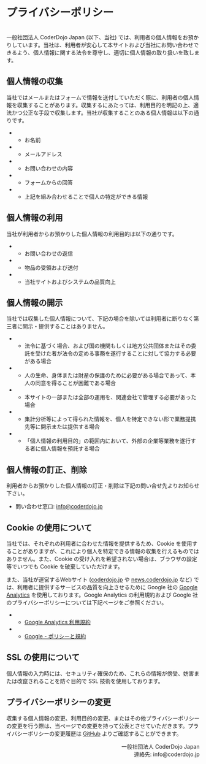 # プライバシーポリシー
<br>
一般社団法人 CoderDojo Japan (以下、当社) では、利用者の個人情報をお預かりしています。当社は、利用者が安心して本サイトおよび当社にお問い合わせできるよう、個人情報に関する法令を尊守し、適切に個人情報の取り扱いを致します。

## 個人情報の収集

当社ではメールまたはフォームで情報を送付していただく際に、利用者の個人情報を収集することがあります。収集するにあたっては、利用目的を明記の上、適法かつ公正な手段で収集します。当社が収集することのある個人情報は以下の通りです。

- - お名前
- - メールアドレス
- - お問い合わせの内容
- - フォームからの回答
- - 上記を組み合わせることで個人の特定ができる情報

## 個人情報の利用

当社が利用者からお預かりした個人情報の利用目的は以下の通りです。

- - お問い合わせの返信
- - 物品の受領および送付
- - 当社サイトおよびシステムの品質向上

## 個人情報の開示

当社では収集した個人情報について、下記の場合を除いては利用者に断りなく第三者に開示・提供することはありません。

- - 法令に基づく場合、および国の機関もしくは地方公共団体またはその委託を受けた者が法令の定める事務を遂行することに対して協力する必要がある場合
- - 人の生命、身体または財産の保護のために必要がある場合であって、本人の同意を得ることが困難である場合
- - 本サイトの一部または全部の運用を、関連会社で管理する必要があった場合
- - 集計分析等によって得られた情報を、個人を特定できない形で業務提携先等に開示または提供する場合
- - 「個人情報の利用目的」の範囲内において、外部の企業等業務を遂行する者に個人情報を預託する場合


## 個人情報の訂正、削除

利用者からお預かりした個人情報の訂正・削除は下記の問い合せ先よりお知らせ下さい。

- 問い合わせ窓口: info@coderdojo.jp

## Cookie の使用について

当社では、それぞれの利用者に合わせた情報を提供するため、Cookie を使用することがありますが、これにより個人を特定できる情報の収集を行えるものではありません。また、Cookie の受け入れを希望されない場合は、ブラウザの設定等でいつでも Cookie を破棄していただけます。

また、当社が運営するWebサイト ([coderdojo.jp](https://coderdojo.jp/) や [news.coderdojo.jp](https://news.coderdojo.jp/) など) では、利用者に提供するサービスの品質を向上させるために Google 社の [Google Analytics](https://marketingplatform.google.com/intl/ja/about/analytics/) を使用しております。Google Analytics の利用規約および Google 社のプライバシーポリシーについては下記ページをご参照ください。

- - [Google Analytics 利用規約](https://marketingplatform.google.com/about/analytics/terms/jp/)
- - [Google - ポリシーと規約](https://policies.google.com/?hl=ja)

## SSL の使用について

個人情報の入力時には、セキュリティ確保のため、これらの情報が傍受、妨害または改竄されることを防ぐ目的で SSL 技術を使用しております。

## プライバシーポリシーの変更

収集する個人情報の変更、利用目的の変更、またはその他プライバシーポリシーの変更を行う際は、当ページでの変更を持って公表とさせていただきます。プライバシーポリシーの変更履歴は [GitHub](https://github.com/coderdojo-japan/coderdojo.jp/commits/master/db/docs/privacy.md) よりご確認することができます。

<div align="right">
一般社団法人 CoderDojo Japan<br>
連絡先: info@coderdojo.jp<br>
</div>
